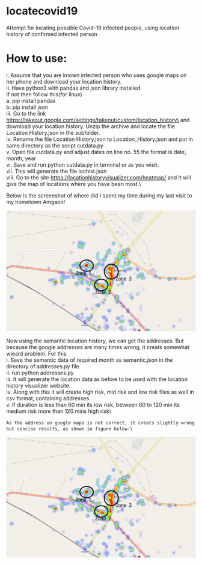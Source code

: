 # locatecovid19
Attempt for locating possible Covid-19 infected people, using location history of confirmed infected person


# How to use:
  i. Assume that you are known infected person who uses google maps on her phone
  and download your location history.\
  ii. Have python3 with pandas and json library installed.\
       If not then follow this(for linux)\
       a. pip install pandas\
       b. pip install json\
  iii. Go to the link https://takeout.google.com/settings/takeout/custom/location_history\
       and download your location history. Unzip the archive and locate the file\
       Location History.json in the subfolder.\
  iv. Rename the file Location History.json to Location_History.json and put in\
      same directory as the script cutdata.py\
   v. Open file cutdata.py and adjust dates on line no. 55 the format is date,
      month, year\
   vi. Save and run python cutdata.py in terminal or as you wish.\
   vii. This will generate the file lochist.json\
   viii. Go to the site https://locationhistoryvisualizer.com/heatmap/ and
      it will give the map of locations where you have been most.\

Below is the screenshot of where did I spent my time during my last visit to my hometown Amgaon!

![alt text](https://github.com/hiteshvvr/locatecovid19/blob/master/image.png)

Now using the semantic location history, we can get the addresses. But because
the google addresses are many times wrong, it creats somewhat wieard problem.
For this \
    i. Save the semantic data of required month as semantic.json in the
    directory of addresses.py file.\
    ii. run python addresses.py \
    iii. It will generate the location data as before to be used with the
    location history visualizer website.\
    iv. Along with this it will create high risk, mid risk and low risk files as
    well in csv format, containing addresses.\
    v. If duration is less than 60 min its low risk, between 60 to 120 min its
    medium risk more than 120 mins high risk\

    As the address on google maps is not correct, it creats slightly wrong 
    but concise results, as shown in figure below:\

![alt text](https://github.com/hiteshvvr/locatecovid19/blob/master/image.png)
